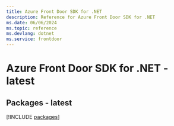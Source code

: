 ```yaml
---
title: Azure Front Door SDK for .NET
description: Reference for Azure Front Door SDK for .NET
ms.date: 06/06/2024
ms.topic: reference
ms.devlang: dotnet
ms.service: frontdoor
---
```

# Azure Front Door SDK for .NET - latest
## Packages - latest
[!INCLUDE [packages](front-door-index.md)]